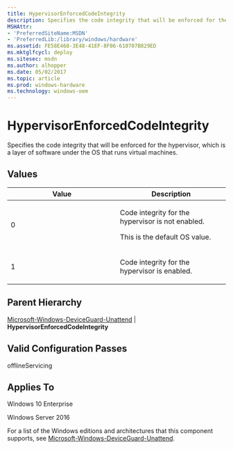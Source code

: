```yaml
---
title: HypervisorEnforcedCodeIntegrity
description: Specifies the code integrity that will be enforced for the hypervisor, which is a layer of software under the OS that runs virtual machines.
MSHAttr:
- 'PreferredSiteName:MSDN'
- 'PreferredLib:/library/windows/hardware'
ms.assetid: FE58E468-3E48-41EF-8F06-610707B829ED
ms.mktglfcycl: deploy
ms.sitesec: msdn
ms.author: alhopper
ms.date: 05/02/2017
ms.topic: article
ms.prod: windows-hardware
ms.technology: windows-oem
---
```

# HypervisorEnforcedCodeIntegrity

Specifies the code integrity that will be enforced for the hypervisor, which is a layer of software under the OS that runs virtual machines.

## Values

<table>
<colgroup>
<col width="50%" />
<col width="50%" />
</colgroup>
<thead>
<tr class="header">
<th>Value</th>
<th>Description</th>
</tr>
</thead>
<tbody>
<tr class="odd">
<td><p>0</p></td>
<td><p>Code integrity for the hypervisor is not enabled.</p>
<p>This is the default OS value.</p></td>
</tr>
<tr class="even">
<td><p>1</p></td>
<td><p>Code integrity for the hypervisor is enabled.</p></td>
</tr>
</tbody>
</table>

## Parent Hierarchy

[Microsoft-Windows-DeviceGuard-Unattend](microsoft-windows-deviceguard-unattend.md) | **HypervisorEnforcedCodeIntegrity**

## Valid Configuration Passes

offlineServicing

## Applies To

Windows 10 Enterprise

Windows Server 2016

For a list of the Windows editions and architectures that this component supports, see [Microsoft-Windows-DeviceGuard-Unattend](microsoft-windows-deviceguard-unattend.md).